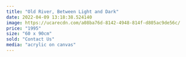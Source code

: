 ```yaml
---
title: "Old River, Between Light and Dark"
date: 2022-04-09 13:18:38.524140
image: https://ucarecdn.com/a08ba76d-8142-4948-814f-d805ac9de56c/
price: "1995"
size: "60 x 90cm"
sold: "Contact Us"
media: "acrylic on canvas"
---
```


